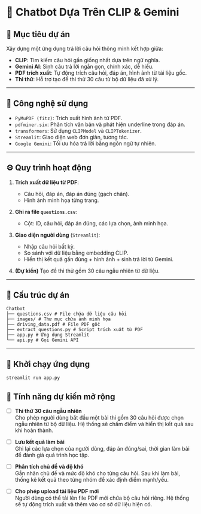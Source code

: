 # 🧠 Chatbot Dựa Trên CLIP & Gemini

## 📌 Mục tiêu dự án

Xây dựng một ứng dụng trả lời câu hỏi thông minh kết hợp giữa:

- **CLIP**: Tìm kiếm câu hỏi gần giống nhất dựa trên ngữ nghĩa.
- **Gemini AI**: Sinh câu trả lời ngắn gọn, chính xác, dễ hiểu.
- **PDF trích xuất**: Tự động trích câu hỏi, đáp án, hình ảnh từ tài liệu gốc.
- **Thi thử**: Hỗ trợ tạo đề thi thử 30 câu từ bộ dữ liệu đã xử lý.

---

## 🧰 Công nghệ sử dụng

- `PyMuPDF (fitz)`: Trích xuất hình ảnh từ PDF.
- `pdfminer.six`: Phân tích văn bản và phát hiện underline trong đáp án.
- `transformers`: Sử dụng `CLIPModel` và `CLIPTokenizer`.
- `Streamlit`: Giao diện web đơn giản, tương tác.
- `Google Gemini`: Tối ưu hóa trả lời bằng ngôn ngữ tự nhiên.

---

## ⚙️ Quy trình hoạt động

1. **Trích xuất dữ liệu từ PDF**:
    - Câu hỏi, đáp án, đáp án đúng (gạch chân).
    - Hình ảnh minh họa từng trang.

2. **Ghi ra file `questions.csv`**:
    - Cột: ID, câu hỏi, đáp án đúng, các lựa chọn, ảnh minh họa.

3. **Giao diện người dùng** (`Streamlit`):
    - Nhập câu hỏi bất kỳ.
    - So sánh với dữ liệu bằng embedding CLIP.
    - Hiển thị kết quả gần đúng + hình ảnh + sinh trả lời từ Gemini.

4. **(Dự kiến)** Tạo đề thi thử gồm 30 câu ngẫu nhiên từ dữ liệu.

---

## 📁 Cấu trúc dự án
```
Chatbot
├── questions.csv # File chứa dữ liệu câu hỏi
├── images/ # Thư mục chứa ảnh minh họa
├── driving_data.pdf # File PDF gốc
├── extract_questions.py # Script trích xuất từ PDF
├── app.py # Ứng dụng Streamlit
└── api.py # Gọi Gemini API
```

---

## 🚀 Khởi chạy ứng dụng

```bash
streamlit run app.py
```

## 🧪 Tính năng dự kiến mở rộng

- [ ] **Thi thử 30 câu ngẫu nhiên**  
  Cho phép người dùng bắt đầu một bài thi gồm 30 câu hỏi được chọn ngẫu nhiên từ bộ dữ liệu. Hệ thống sẽ chấm điểm và hiển thị kết quả sau khi hoàn thành.

- [ ] **Lưu kết quả làm bài**  
  Ghi lại các lựa chọn của người dùng, đáp án đúng/sai, thời gian làm bài để đánh giá quá trình học tập.

- [ ] **Phân tích chủ đề và độ khó**  
  Gắn nhãn chủ đề và mức độ khó cho từng câu hỏi. Sau khi làm bài, thống kê kết quả theo từng nhóm để xác định điểm mạnh/yếu.

- [ ] **Cho phép upload tài liệu PDF mới**  
  Người dùng có thể tải lên file PDF mới chứa bộ câu hỏi riêng. Hệ thống sẽ tự động trích xuất và thêm vào cơ sở dữ liệu hiện có.
